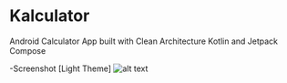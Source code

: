 # Kalculator
Android Calculator App built with Clean Architecture Kotlin and Jetpack Compose

-Screenshot [Light Theme]
![alt text](https://github.com/AbubekerMohamed/Kalculator/blob/412bb0d435b179a91336e64eb268859685277696/white_screen.png?raw=true)
